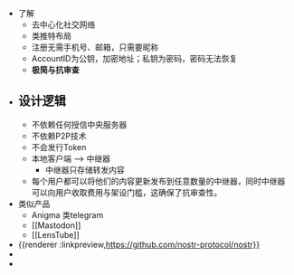 - 了解
	- 去中心化社交网络
	- 类推特布局
	- 注册无需手机号、邮箱，只需要昵称
	- AccountID为公钥，加密地址；私钥为密码，密码无法恢复
	- **极简与抗审查**
- ## 设计逻辑
	- 不依赖任何授信中央服务器
	- 不依赖P2P技术
	- 不会发行Token
	- 本地客户端 --> 中继器
		- 中继器只存储转发内容
	- 每个用户都可以将他们的内容更新发布到任意数量的中继器，同时中继器可以向用户收取费用与架设门槛，这确保了抗审查性。
- 类似产品
	- Anigma 类telegram
	- [[Mastodon]]
	- [[LensTube]]
- {{renderer :linkpreview,https://github.com/nostr-protocol/nostr}}
-
-